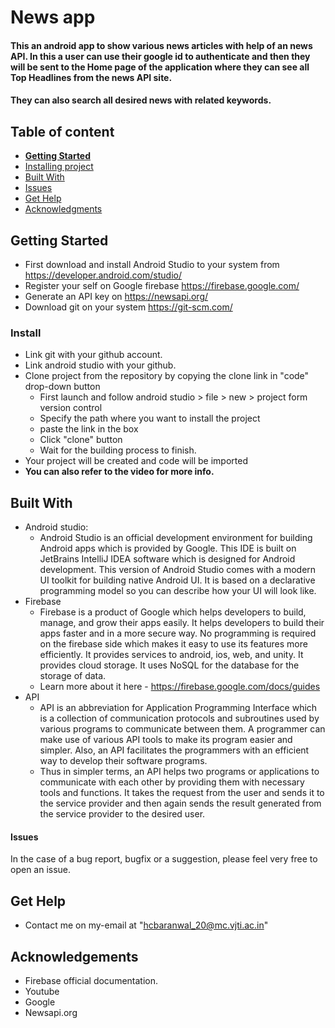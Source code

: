 # News app

#### This an android app to show various news articles with help of an news API. In this a user can use their google id to authenticate and then they will be sent to the Home page of the application where they can see all Top Headlines from the news API site.
#### They can also search all desired news with related keywords.

## Table of content

- [**Getting Started**](#getting-started)
- [Installing project](#install)
- [Built With](#built-with)
- [Issues](#issues)
- [Get Help](#get-help)
- [Acknowledgments](#acknowledgements)

## Getting Started
 - First download and install Android Studio to your system from https://developer.android.com/studio/
 - Register your self on Google firebase https://firebase.google.com/
 - Generate an API key on https://newsapi.org/
 - Download git on your system https://git-scm.com/

### Install
 - Link git with your github account.
 - Link android studio with your github.
 - Clone project from the repository by copying the clone link in "code" drop-down button
   - First launch and follow android studio > file > new > project form version control
   - Specify the path where you want to install the project
   - paste the link in the box
   - Click "clone" button
   - Wait for the building process to finish.
 - Your project will be created and code will be imported
 - **You can also refer to the video for more info.**

## Built With
- Android studio:
  - Android Studio is an official development environment for building Android apps which is provided by Google. This IDE is built on JetBrains IntelliJ IDEA software which is designed for Android development. This version of Android Studio comes with a modern UI toolkit for building native Android UI. It is based on a declarative programming model so you can describe how your UI will look like.
- Firebase
  - Firebase is a product of Google which helps developers to build, manage, and grow their apps easily. It helps developers to build their apps faster and in a more secure way. No programming is required on the firebase side which makes it easy to use its features more efficiently. It provides services to android, ios, web, and unity. It provides cloud storage. It uses NoSQL for the database for the storage of data.
  - Learn more about it here - https://firebase.google.com/docs/guides
- API
  - API is an abbreviation for Application Programming Interface which is a collection of communication protocols and subroutines used by various programs to communicate between them. A programmer can make use of various API tools to make its program easier and simpler. Also, an API facilitates the programmers with an efficient way to develop their software programs.
  - Thus in simpler terms, an API helps two programs or applications to communicate with each other by providing them with necessary tools and functions. It takes the request from the user and sends it to the service provider and then again sends the result generated from the service provider to the desired user.

#### Issues
In the case of a bug report, bugfix or a suggestion, please feel very free to open an issue.

## Get Help
- Contact me on my-email at "hcbaranwal_20@mc.vjti.ac.in"

## Acknowledgements
- Firebase official documentation.
- Youtube
- Google
- Newsapi.org



